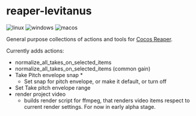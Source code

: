 # reaper-levitanus

![linux](https://github.com/Levitanus/reaper-levitanus/actions/workflows/build_linux.yml/badge.svg)
![windows](https://github.com/Levitanus/reaper-levitanus/actions/workflows/build_windows.yml/badge.svg)
![macos](https://github.com/Levitanus/reaper-levitanus/actions/workflows/build_macos.yml/badge.svg)

General purpose collections of actions and tools for [Cocos Reaper](reaper.fm).

Currently adds actions:
- normalize_all_takes_on_selected_items
- normalize_all_takes_on_selected_items (common gain)
- Take Pitch envelope snap *
    * Set snap for pitch envelope, or make it default, or turn off
- Set Take pitch envelope range
- render project video
    * builds render script for ffmpeg, that renders video items respect to current render settings. For now in early alpha stage.

